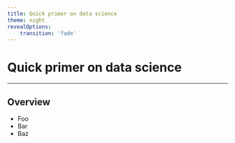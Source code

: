 ```yaml
---
title: Quick primer on data science
theme: night
revealOptions:
    transition: 'fade'
---
```

# Quick primer on data science

---

## Overview

* Foo
* Bar
* Baz

